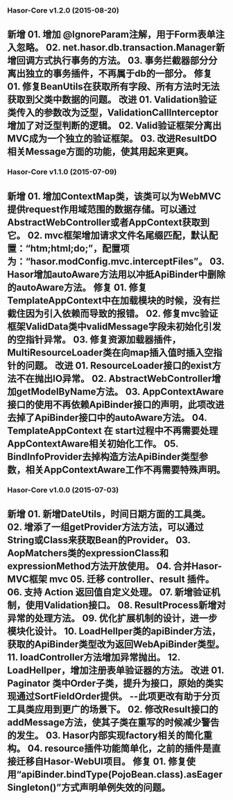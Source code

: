 ﻿
### Hasor-Core v1.2.0 (2015-08-20)
**新增**
	01. 增加 @IgnoreParam注解，用于Form表单注入忽略。
	02. net.hasor.db.transaction.Manager新增回调方式执行事务的方法。
	03. 事务拦截器部分分离出独立的事务插件，不再属于db的一部分。
**修复**
	01. 修复BeanUtils在获取所有字段、所有方法时无法获取到父类中数据的问题。
**改进**
	01. Validation验证类传入的参数改为泛型，ValidationCallInterceptor增加了对泛型判断的逻辑。
	02. Valid验证框架分离出MVC成为一个独立的验证框架。
	03. 改进ResultDO相关Message方面的功能，使其用起来更爽。
---

### Hasor-Core v1.1.0 (2015-07-09)
**新增**
    01. 增加ContextMap类，该类可以为WebMVC提供request作用域范围的数据存储。可以通过AbstractWebController或者AppContext获取到它。
    02. mvc框架增加请求文件名尾缀匹配，默认配置：“htm;html;do;”，配置项为：“hasor.modConfig.mvc.interceptFiles”。
    03. Hasor增加autoAware方法用以冲抵ApiBinder中删除的autoAware方法。
**修复**
    01. 修复TemplateAppContext中在加载模块的时候，没有拦截住因为引入依赖而导致的报错。
    02. 修复mvc验证框架ValidData类中validMessage字段未初始化引发的空指针异常。
    03. 修复资源加载器插件，MultiResourceLoader类在向map插入值时插入空指针的问题。
**改进**
    01. ResourceLoader接口的exist方法不在抛出IO异常。
    02. AbstractWebController增加getModelByName方法。
    03. AppContextAware接口的使用不再依赖ApiBinder接口的声明，此项改进去掉了ApiBinder接口中的autoAware方法。
    04. TemplateAppContext 在 start过程中不再需要处理AppContextAware相关初始化工作。
    05. BindInfoProvider去掉构造方法ApiBinder类型参数，相关AppContextAware工作不再需要特殊声明。
---

### Hasor-Core v1.0.0 (2015-07-03)
**新增**
    01. 新增DateUtils，时间日期方面的工具类。
    02. 增添了一组getProvider方法方法，可以通过String或Class来获取Bean的Provider。
    03. AopMatchers类的expressionClass和expressionMethod方法开放使用。
    04. 合并Hasor-MVC框架
**mvc**
    05. 迁移 controller、result 插件。
    06. 支持 Action 返回值自定义处理。
    07. 新增验证机制，使用Validation接口。
    08. ResultProcess新增对异常的处理方法。
    09. 优化扩展机制的设计，进一步模块化设计。
    10. LoadHellper类的apiBinder方法，获取的ApiBinder类型改为返回WebApiBinder类型。
    11. loadController方法增加异常抛出。
    12. LoadHellper，增加注册表单验证器的方法。
**改进**
    01. Paginator 类中Order子类，提升为接口，原始的类实现通过SortFieldOrder提供。
        --此项更改有助于分页工具类应用到更广的场景下。
    02. 修改Result接口的addMessage方法，使其子类在重写的时候减少警告的发生。
    03. Hasor内部实现factory相关的简化重构。
    04. resource插件功能简单化，之前的插件是直接迁移自Hasor-WebUI项目。
**修复**
    01. 修复使用“apiBinder.bindType(PojoBean.class).asEagerSingleton()”方式声明单例失效的问题。
---